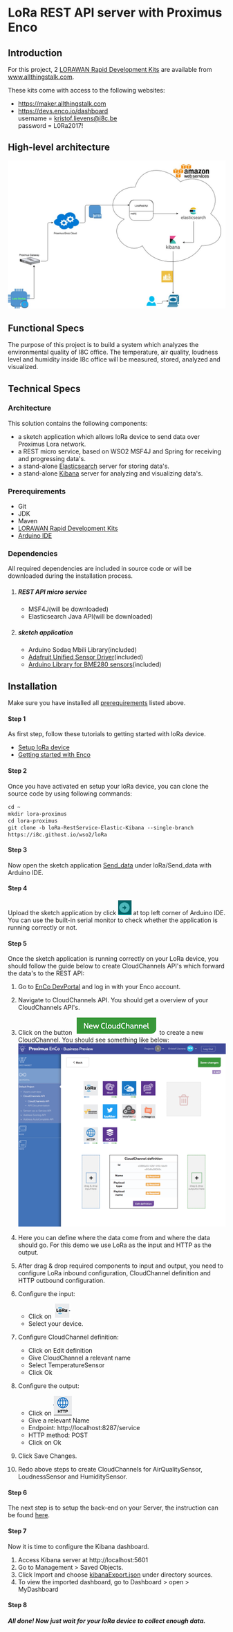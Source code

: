 # LoRa REST API server with Proximus Enco

## Introduction

For this project, 2 [LORAWAN Rapid Development Kits](http://www.allthingstalk.com/lorawan-rapid-development-kit) are available from www.allthingstalk.com.  

These kits come with access to the following websites:

* https://maker.allthingstalk.com  
* https://devs.enco.io/dashboard  
username = kristof.lievens@i8c.be  
password = L0Ra2017!   


## High-level architecture
![architect](sources/img/LoraProximusEnco.jpg)
## Functional Specs

The purpose of this project is to build a system which analyzes the environmental quality of I8C office. The temperature, air quality, loudness level and humidity inside I8c office will be measured, stored, analyzed and visualized.

## Technical Specs
### Architecture
This solution contains the following components:  

* a sketch application which allows loRa device to send data over Proximus Lora network.
* a REST micro service, based on WSO2 MSF4J and Spring for receiving and progressing data's.
* a stand-alone [Elasticsearch](https://www.elastic.co) server for storing data's.
* a stand-alone [Kibana](https://www.elastic.co/products/kibana) server for analyzing and visualizing data's.

### <a name="Prerequirements"></a> Prerequirements
* Git
* JDK
* Maven
* [LORAWAN Rapid Development Kits](http://www.allthingstalk.com/lorawan-rapid-development-kit)
* [Arduino IDE](https://www.arduino.cc/en/main/software)

### Dependencies
All required dependencies are included in source code or will be downloaded during the installation process.

1. ##### REST API micro service
	* MSF4J(will be downloaded)
	* Elasticsearch Java API(will be downloaded)

2. ##### sketch application
	* Arduino Sodaq Mbili Library(included)
	* [Adafruit Unified Sensor Driver](https://github.com/adafruit/Adafruit_Sensor)(included)
	* [Arduino Library for BME280 sensors](https://github.com/adafruit/Adafruit_BME280_Library)(included)
	
## Installation

Make sure you have installed all [prerequirements](#Prerequirements) listed above.

#### Step 1

As first step, follow these tutorials to getting started with loRa device.

* [Setup loRa device](http://support.sodaq.com/mbili/)
* [Getting started with Enco](http://docs.enco.io/docs/getting-started-with-enco)

#### <a name="step2"></a> Step 2

Once you have activated en setup your loRa device, you can clone the source code by using following commands:

```shell
cd ~
mkdir lora-proximus
cd lora-proximus
git clone -b loRa-RestService-Elastic-Kibana --single-branch https://i8c.githost.io/wso2/loRa
```

#### Step 3

Now open the sketch application [Send_data](loRa/Send_data/Send_data.ino) under loRa/Send_data with Arduino IDE.

#### Step 4

Upload the sketch application by click ![upload logo](sources/img/arduinoUpload.png) at top left corner of Arduino IDE. You can use the built-in serial monitor to check whether the application is running correctly or not.

#### Step 5

Once the sketch application is running correctly on your LoRa device, you should follow the guide below to create CloudChannels API's which forward the data's to the REST API:

1. Go to [EnCo DevPortal](http://devs.enco.io/dashboard/) and log in with your Enco account.
2. Navigate to CloudChannels API. You should get a overview of your CloudChannels API's.
3. Click on the button ![New CloudChannel](sources/img/NewCloudChannel.png) to create a new CloudChannel. You should see something like below:
	![Create CloudChannel](sources/img/CreateCloudChannel.png)

4. Here you can define where the data come from and where the data should go. For this demo we use LoRa as the input and HTTP as the output.
5. After drag & drop required components to input and output, you need to configure LoRa inbound configuration, CloudChannel definition and HTTP outbound configuration.
6. Configure the input: 
	* Click on ![LoRa](sources/img/loRaInbound.png)
	* Select your device.
7. Configure CloudChannel definition: 
	* Click on Edit definition
	* Give CloudChannel a relevant name
	* Select TemperatureSensor
	* Click Ok
8. Configure the output:
	* Click on ![http](sources/img/http.png)
	* Give a relevant Name
	* Endpoint: http://localhost:8287/service
	* HTTP method: POST
	* Click on Ok
9. Click Save Changes.
10. Redo above steps to create CloudChannels for AirQualitySensor, LoudnessSensor and HumiditySensor.

#### Step 6

The next step is to setup the back-end on your Server, the instruction can be found [here](services/msf4j/README.md).

#### Step 7

Now it is time to configure the Kibana dashboard.

1. Access Kibana server at http://localhost:5601
2. Go to Management > Saved Objects.
3. Click Import and choose [kibanaExport.json](sources/kibanaExport.json) under directory sources.
4. To view the imported dashboard, go to Dashboard > open > MyDashboard

#### Step 8

##### All done! Now just wait for your loRa device to collect enough data.